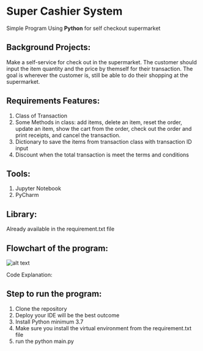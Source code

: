 # Super Cashier System
Simple Program Using **Python** for self checkout supermarket

## Background Projects:
Make a self-service for check out in the supermarket. The customer should input the item quantity and the price by themself for their transaction. The goal is wherever the customer is,  still be able to do their shopping at the supermarket. 

## Requirements Features:
1. Class of Transaction 
2. Some Methods in class: add items, delete an item, reset the order, update an item, show the cart from the order, check out the order and print receipts, and cancel the transaction.
3. Dictionary to save the items from transaction class with transaction ID input
4. Discount when the total transaction is meet the terms and conditions

## Tools:
1. Jupyter Notebook 
2. PyCharm

## Library:
Already available in the requirement.txt file

## Flowchart of the program:
![alt text](https://github.com/hasnanmr/project_self-cashier/raw/master/src/common/images/1.png "Flowchart")


Code Explanation:



## Step to run the program:
1. Clone the repository
2. Deploy your IDE will be the best outcome
3. Install Python minimum 3.7
4. Make sure you install the virtual environment from the requirement.txt file
5. run the python main.py
